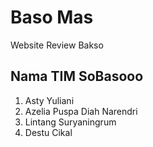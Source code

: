 # Baso Mas
Website Review Bakso 

## Nama TIM SoBasooo
1. Asty Yuliani
2. Azelia Puspa Diah Narendri
3. Lintang Suryaningrum
4. Destu Cikal


